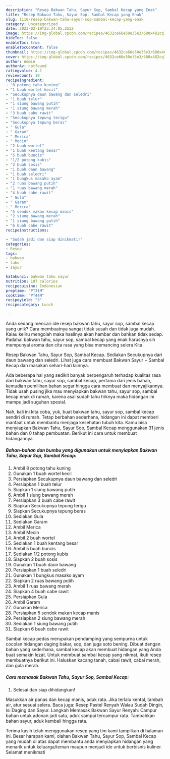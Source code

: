 ```yaml
---
description: "Resep Bakwan Tahu, Sayur Sop, Sambal Kecap yang Enak"
title: "Resep Bakwan Tahu, Sayur Sop, Sambal Kecap yang Enak"
slug: 1110-resep-bakwan-tahu-sayur-sop-sambal-kecap-yang-enak
category: Uncategorized
date: 2023-02-19T23:34:05.253Z
image: https://img-global.cpcdn.com/recipes/4632ce66e50e35e3/680x482cq70/bakwan-tahu-sayur-sop-sambal-kecap-foto-resep-utama.jpg
hideToc: false
enableToc: true
enableTocContent: false
thumbnail: https://img-global.cpcdn.com/recipes/4632ce66e50e35e3/680x482cq70/bakwan-tahu-sayur-sop-sambal-kecap-foto-resep-utama.jpg
cover: https://img-global.cpcdn.com/recipes/4632ce66e50e35e3/680x482cq70/bakwan-tahu-sayur-sop-sambal-kecap-foto-resep-utama.jpg
author: Admin
authorAv: notfound
ratingvalue: 4.1
reviewcount: 10
recipeingredient:
- "8 potong tahu kuning"
- "1 buah wortel kecil"
- "Secukupnya daun bawang dan seledri"
- "1 buah telur"
- "1 siung bawang putih"
- "1 siung bawang merah"
- "3 buah cabe rawit"
- "Secukupnya tepung terigu"
- "Secukupnya tepung beras"
- " Gula"
- " Garam"
- " Merica"
- " Mecin"
- "2 buah wortel"
- "1 buah kentang besar"
- "5 buah buncis"
- "1/2 potong kubis"
- "2 buah sosis"
- "1 buah daun bawang"
- "1 buah seledri"
- "1 bungkus masako ayam"
- "2 ruas bawang putih"
- "1 ruas bawang merah"
- "4 buah cabe rawit"
- " Gula"
- " Garam"
- " Merica"
- "5 sendok makan kecap manis"
- "2 siung bawang merah"
- "1 siung bawang putih"
- "6 buah cabe rawit"
recipeinstructions:

- "Sudah jadi dan siap dinikmati!"
categories:
- Resep
tags:
- bakwan
- tahu
- sayur

katakunci: bakwan tahu sayur 
nutrition: 187 calories
recipecuisine: Indonesian
preptime: "PT31M"
cooktime: "PT44M"
recipeyield: "3"
recipecategory: Lunch

---
```





Anda sedang mencari ide resep bakwan tahu, sayur sop, sambal kecap yang unik? Cara membuatnya sangat tidak susah dan tidak juga mudah. Kalau keliru mengolah maka hasilnya akan hambar dan bahkan tidak sedap. Padahal bakwan tahu, sayur sop, sambal kecap yang enak harusnya sih mempunyai aroma dan cita rasa yang bisa memancing selera Kita.





Resep Bakwan Tahu, Sayur Sop, Sambal Kecap. Sediakan Secukupnya dari daun bawang dan seledri. Lihat juga cara membuat Bakwan Sayur + Sambal Kecap dan masakan sehari-hari lainnya.

Ada beberapa hal yang sedikit banyak berpengaruh terhadap kualitas rasa dari bakwan tahu, sayur sop, sambal kecap, pertama dari jenis bahan, kemudian pemilihan bahan segar hingga cara membuat dan menyajikannya. Tidak usah pusing jika mau menyiapkan bakwan tahu, sayur sop, sambal kecap enak di rumah, karena asal sudah tahu triknya maka hidangan ini mampu jadi suguhan spesial.






Nah, kali ini kita coba, yuk, buat bakwan tahu, sayur sop, sambal kecap sendiri di rumah. Tetap berbahan sederhana, hidangan ini dapat memberi manfaat untuk membantu menjaga kesehatan tubuh kita. Kamu bisa menyiapkan Bakwan Tahu, Sayur Sop, Sambal Kecap menggunakan 31 jenis bahan dan 0 tahap pembuatan. Berikut ini cara untuk membuat hidangannya.

<!--inarticleads1-->

##### Bahan-bahan dan bumbu yang digunakan untuk menyiapkan Bakwan Tahu, Sayur Sop, Sambal Kecap:

1. Ambil 8 potong tahu kuning
1. Gunakan 1 buah wortel kecil
1. Persiapkan Secukupnya daun bawang dan seledri
1. Persiapkan 1 buah telur
1. Siapkan 1 siung bawang putih
1. Ambil 1 siung bawang merah
1. Persiapkan 3 buah cabe rawit
1. Siapkan Secukupnya tepung terigu
1. Siapkan Secukupnya tepung beras
1. Sediakan  Gula
1. Sediakan  Garam
1. Ambil  Merica
1. Ambil  Mecin
1. Ambil 2 buah wortel
1. Sediakan 1 buah kentang besar
1. Ambil 5 buah buncis
1. Sediakan 1/2 potong kubis
1. Siapkan 2 buah sosis
1. Gunakan 1 buah daun bawang
1. Persiapkan 1 buah seledri
1. Gunakan 1 bungkus masako ayam
1. Siapkan 2 ruas bawang putih
1. Ambil 1 ruas bawang merah
1. Siapkan 4 buah cabe rawit
1. Persiapkan  Gula
1. Ambil  Garam
1. Gunakan  Merica
1. Persiapkan 5 sendok makan kecap manis
1. Persiapkan 2 siung bawang merah
1. Sediakan 1 siung bawang putih
1. Siapkan 6 buah cabe rawit


Sambal kecap pedas merupakan pendamping yang sempurna untuk cocolan hidangan daging bakar, sop, dan juga soto bening. Dibuat dengan bahan yang sederhana, sambal kecap akan membuat hidangan yang Anda buat semakin lezat. Untuk membuat sambal kecap yang nikmat, ikuti resep membuatnya berikut ini. Haluskan kacang tanah, cabai rawit, cabai merah, dan gula merah. 

<!--inarticleads2-->

##### Cara memasak Bakwan Tahu, Sayur Sop, Sambal Kecap:


1. Selesai dan siap dihidangkan!

Masukkan air panas dan kecap manis, aduk rata. Jika terlalu kental, tambah air, atur sesuai selera. Baca juga: Resep Pastel Renyah Walau Sudah Dingin, Isi Daging dan Sayur. Langkah Memasak Bakwan Sayur Renyah: Campur bahan untuk adonan jadi satu, aduk sampai tercampur rata. Tambahkan bahan sayur, aduk kembali hingga rata. 

Terima kasih telah menggunakan resep yang tim kami tampilkan di halaman ini. Besar harapan kami, olahan Bakwan Tahu, Sayur Sop, Sambal Kecap yang mudah di atas dapat membantu anda menyiapkan hidangan yang menarik untuk keluarga/teman maupun menjadi ide untuk berbisnis kuliner. Selamat menikmati
